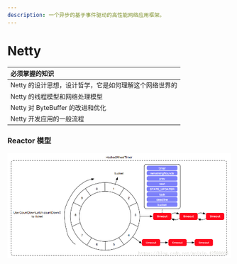 ```yaml
---
description: 一个异步的基于事件驱动的高性能网络应用框架。
---
```


# Netty

| 必须掌握的知识 |
| :--- |
| Netty 的设计思想，设计哲学，它是如何理解这个网络世界的 |
| Netty 的线程模型和网络处理模型 |
| Netty 对 ByteBuffer 的改进和优化 |
| Netty 开发应用的一般流程 |



### Reactor 模型

![Netty Reactor](../.gitbook/assets/image%20%2893%29.png)



